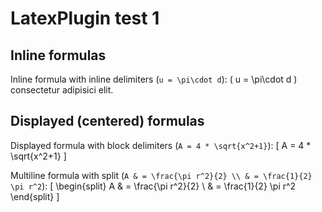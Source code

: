 # LatexPlugin test 1

## Inline formulas

Inline formula with inline delimiters (`u = \pi\cdot d`): \( u = \pi\cdot d \) consectetur adipisici elit.

## Displayed (centered) formulas

Displayed formula with block delimiters (`A = 4 * \sqrt{x^2+1}`):
\[
A = 4 * \sqrt{x^2+1}
\]

Multiline formula with split (`A & = \frac{\pi r^2}{2} \\ & = \frac{1}{2} \pi r^2`):
\[
\begin{split}
A & = \frac{\pi r^2}{2} \\
  & = \frac{1}{2} \pi r^2
\end{split}
\]


